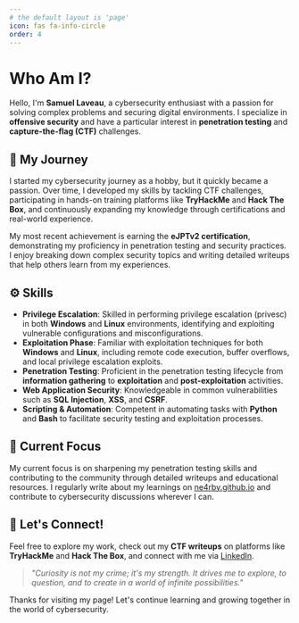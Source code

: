 ```yaml
---
# the default layout is 'page'
icon: fas fa-info-circle
order: 4
---
```


# Who Am I?

Hello, I'm **Samuel Laveau**, a cybersecurity enthusiast with a passion for solving complex problems and securing digital environments. I specialize in **offensive security** and have a particular interest in **penetration testing** and **capture-the-flag (CTF)** challenges.

## 🔐 My Journey

I started my cybersecurity journey as a hobby, but it quickly became a passion. Over time, I developed my skills by tackling CTF challenges, participating in hands-on training platforms like **TryHackMe** and **Hack The Box**, and continuously expanding my knowledge through certifications and real-world experience.  

My most recent achievement is earning the **eJPTv2 certification**, demonstrating my proficiency in penetration testing and security practices. I enjoy breaking down complex security topics and writing detailed writeups that help others learn from my experiences.

## ⚙️ Skills

- **Privilege Escalation**: Skilled in performing privilege escalation (privesc) in both **Windows** and **Linux** environments, identifying and exploiting vulnerable configurations and misconfigurations.
- **Exploitation Phase**: Familiar with exploitation techniques for both **Windows** and **Linux**, including remote code execution, buffer overflows, and local privilege escalation exploits.
- **Penetration Testing**: Proficient in the penetration testing lifecycle from **information gathering** to **exploitation** and **post-exploitation** activities. 
- **Web Application Security**: Knowledgeable in common vulnerabilities such as **SQL Injection**, **XSS**, and **CSRF**.
- **Scripting & Automation**: Competent in automating tasks with **Python** and **Bash** to facilitate security testing and exploitation processes.

## 🌱 Current Focus

My current focus is on sharpening my penetration testing skills and contributing to the community through detailed writeups and educational resources. I regularly write about my learnings on [ne4rby.github.io](https://ne4rby.github.io) and contribute to cybersecurity discussions wherever I can.

## 🎯 Let's Connect!

Feel free to explore my work, check out my **CTF writeups** on platforms like **TryHackMe** and **Hack The Box**, and connect with me via [LinkedIn](https://www.linkedin.com/in/samuel-laveau-1930972a3/).

> *"Curiosity is not my crime; it's my strength. It drives me to explore, to question, and to create in a world of infinite possibilities."*

Thanks for visiting my page! Let's continue learning and growing together in the world of cybersecurity.
